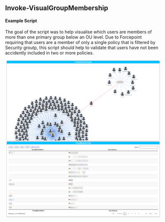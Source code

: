 ## Invoke-VisualGroupMembership

#### Example Script

The goal of the script was to help visualise which users are members of more than one primary group below an OU level. 
Due to Forcepoint requiring that users are a member of only a single policy that is filtered by Security groutp, this script should help to validate that users have not been accidently included in two or more policies. 

![Example](images/example.png)
